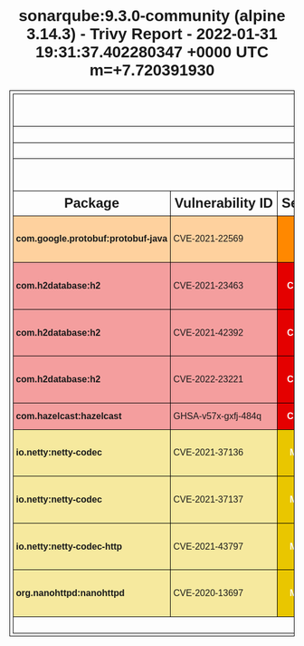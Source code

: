 <!DOCTYPE html>
<html>
  <head>
    <meta http-equiv="Content-Type" content="text/html; charset=utf-8">
    <style>
      * {
        font-family: Arial, Helvetica, sans-serif;
      }
      h1 {
        text-align: center;
      }
      .group-header th {
        font-size: 200%;
      }
      .sub-header th {
        font-size: 150%;
      }
      table, th, td {
        border: 1px solid black;
        border-collapse: collapse;
        white-space: nowrap;
        padding: .3em;
      }
      table {
        margin: 0 auto;
      }
      .severity {
        text-align: center;
        font-weight: bold;
        color: #fafafa;
      }
      .severity-LOW .severity { background-color: #5fbb31; }
      .severity-MEDIUM .severity { background-color: #e9c600; }
      .severity-HIGH .severity { background-color: #ff8800; }
      .severity-CRITICAL .severity { background-color: #e40000; }
      .severity-UNKNOWN .severity { background-color: #747474; }
      .severity-LOW { background-color: #5fbb3160; }
      .severity-MEDIUM { background-color: #e9c60060; }
      .severity-HIGH { background-color: #ff880060; }
      .severity-CRITICAL { background-color: #e4000060; }
      .severity-UNKNOWN { background-color: #74747460; }
      table tr td:first-of-type {
        font-weight: bold;
      }
      .links a,
      .links[data-more-links=on] a {
        display: block;
      }
      .links[data-more-links=off] a:nth-of-type(1n+5) {
        display: none;
      }
      a.toggle-more-links { cursor: pointer; }
    </style>
    <title>sonarqube:9.3.0-community (alpine 3.14.3) - Trivy Report - 2022-01-31 19:31:37.402254647 +0000 UTC m=+7.720366230 </title>
    <script>
      window.onload = function() {
        document.querySelectorAll('td.links').forEach(function(linkCell) {
          var links = [].concat.apply([], linkCell.querySelectorAll('a'));
          [].sort.apply(links, function(a, b) {
            return a.href > b.href ? 1 : -1;
          });
          links.forEach(function(link, idx) {
            if (links.length > 3 && 3 === idx) {
              var toggleLink = document.createElement('a');
              toggleLink.innerText = "Toggle more links";
              toggleLink.href = "#toggleMore";
              toggleLink.setAttribute("class", "toggle-more-links");
              linkCell.appendChild(toggleLink);
            }
            linkCell.appendChild(link);
          });
        });
        document.querySelectorAll('a.toggle-more-links').forEach(function(toggleLink) {
          toggleLink.onclick = function() {
            var expanded = toggleLink.parentElement.getAttribute("data-more-links");
            toggleLink.parentElement.setAttribute("data-more-links", "on" === expanded ? "off" : "on");
            return false;
          };
        });
      };
    </script>
  </head>
  <body>
    <h1>sonarqube:9.3.0-community (alpine 3.14.3) - Trivy Report - 2022-01-31 19:31:37.402280347 +0000 UTC m=+7.720391930</h1>
    <table>
      <tr class="group-header"><th colspan="6">alpine</th></tr>
      <tr><th colspan="6">No Vulnerabilities found</th></tr>
      <tr><th colspan="6">No Misconfigurations found</th></tr>
      <tr class="group-header"><th colspan="6">jar</th></tr>
      <tr class="sub-header">
        <th>Package</th>
        <th>Vulnerability ID</th>
        <th>Severity</th>
        <th>Installed Version</th>
        <th>Fixed Version</th>
        <th>Links</th>
      </tr>
      <tr class="severity-HIGH">
        <td class="pkg-name">com.google.protobuf:protobuf-java</td>
        <td>CVE-2021-22569</td>
        <td class="severity">HIGH</td>
        <td class="pkg-version">3.15.8</td>
        <td>3.19.2, 3.18.2, 3.16.1</td>
        <td class="links" data-more-links="off">
          <a href="http://www.openwall.com/lists/oss-security/2022/01/12/4">http://www.openwall.com/lists/oss-security/2022/01/12/4</a>
          <a href="http://www.openwall.com/lists/oss-security/2022/01/12/7">http://www.openwall.com/lists/oss-security/2022/01/12/7</a>
          <a href="https://access.redhat.com/security/cve/CVE-2021-22569">https://access.redhat.com/security/cve/CVE-2021-22569</a>
          <a href="https://bugs.chromium.org/p/oss-fuzz/issues/detail?id=39330">https://bugs.chromium.org/p/oss-fuzz/issues/detail?id=39330</a>
          <a href="https://cloud.google.com/support/bulletins#gcp-2022-001">https://cloud.google.com/support/bulletins#gcp-2022-001</a>
          <a href="https://github.com/advisories/GHSA-wrvw-hg22-4m67">https://github.com/advisories/GHSA-wrvw-hg22-4m67</a>
          <a href="https://github.com/protocolbuffers/protobuf/commit/b3093dce58bc9d3042f085666d83c8ef1f51fe7b">https://github.com/protocolbuffers/protobuf/commit/b3093dce58bc9d3042f085666d83c8ef1f51fe7b</a>
          <a href="https://github.com/protocolbuffers/protobuf/security/advisories/GHSA-wrvw-hg22-4m67">https://github.com/protocolbuffers/protobuf/security/advisories/GHSA-wrvw-hg22-4m67</a>
          <a href="https://nvd.nist.gov/vuln/detail/CVE-2021-22569">https://nvd.nist.gov/vuln/detail/CVE-2021-22569</a>
        </td>
      </tr>
      <tr class="severity-CRITICAL">
        <td class="pkg-name">com.h2database:h2</td>
        <td>CVE-2021-23463</td>
        <td class="severity">CRITICAL</td>
        <td class="pkg-version">1.4.199</td>
        <td>2.0.202</td>
        <td class="links" data-more-links="off">
          <a href="https://access.redhat.com/security/cve/CVE-2021-23463">https://access.redhat.com/security/cve/CVE-2021-23463</a>
          <a href="https://github.com/advisories/GHSA-7rpj-hg47-cx62">https://github.com/advisories/GHSA-7rpj-hg47-cx62</a>
          <a href="https://github.com/h2database/h2database/commit/d83285fd2e48fb075780ee95badee6f5a15ea7f8%23diff-008c2e4462609982199cd83e7cf6f1d6b41296b516783f6752c44b9f15dc7bc3">https://github.com/h2database/h2database/commit/d83285fd2e48fb075780ee95badee6f5a15ea7f8%23diff-008c2e4462609982199cd83e7cf6f1d6b41296b516783f6752c44b9f15dc7bc3</a>
          <a href="https://github.com/h2database/h2database/issues/3195">https://github.com/h2database/h2database/issues/3195</a>
          <a href="https://github.com/h2database/h2database/pull/3199">https://github.com/h2database/h2database/pull/3199</a>
          <a href="https://nvd.nist.gov/vuln/detail/CVE-2021-23463">https://nvd.nist.gov/vuln/detail/CVE-2021-23463</a>
          <a href="https://snyk.io/vuln/SNYK-JAVA-COMH2DATABASE-1769238">https://snyk.io/vuln/SNYK-JAVA-COMH2DATABASE-1769238</a>
        </td>
      </tr>
      <tr class="severity-CRITICAL">
        <td class="pkg-name">com.h2database:h2</td>
        <td>CVE-2021-42392</td>
        <td class="severity">CRITICAL</td>
        <td class="pkg-version">1.4.199</td>
        <td>2.0.206</td>
        <td class="links" data-more-links="off">
          <a href="https://access.redhat.com/security/cve/CVE-2021-42392">https://access.redhat.com/security/cve/CVE-2021-42392</a>
          <a href="https://github.com/advisories/GHSA-h376-j262-vhq6">https://github.com/advisories/GHSA-h376-j262-vhq6</a>
          <a href="https://github.com/h2database/h2database/releases/tag/version-2.0.206">https://github.com/h2database/h2database/releases/tag/version-2.0.206</a>
          <a href="https://github.com/h2database/h2database/security/advisories/GHSA-h376-j262-vhq6">https://github.com/h2database/h2database/security/advisories/GHSA-h376-j262-vhq6</a>
          <a href="https://jfrog.com/blog/the-jndi-strikes-back-unauthenticated-rce-in-h2-database-console/">https://jfrog.com/blog/the-jndi-strikes-back-unauthenticated-rce-in-h2-database-console/</a>
          <a href="https://nvd.nist.gov/vuln/detail/CVE-2021-42392">https://nvd.nist.gov/vuln/detail/CVE-2021-42392</a>
          <a href="https://security.netapp.com/advisory/ntap-20220119-0001/">https://security.netapp.com/advisory/ntap-20220119-0001/</a>
        </td>
      </tr>
      <tr class="severity-CRITICAL">
        <td class="pkg-name">com.h2database:h2</td>
        <td>CVE-2022-23221</td>
        <td class="severity">CRITICAL</td>
        <td class="pkg-version">1.4.199</td>
        <td>2.1.210</td>
        <td class="links" data-more-links="off">
          <a href="http://packetstormsecurity.com/files/165676/H2-Database-Console-Remote-Code-Execution.html">http://packetstormsecurity.com/files/165676/H2-Database-Console-Remote-Code-Execution.html</a>
          <a href="http://seclists.org/fulldisclosure/2022/Jan/39">http://seclists.org/fulldisclosure/2022/Jan/39</a>
          <a href="https://access.redhat.com/security/cve/CVE-2022-23221">https://access.redhat.com/security/cve/CVE-2022-23221</a>
          <a href="https://github.com/advisories/GHSA-45hx-wfhj-473x">https://github.com/advisories/GHSA-45hx-wfhj-473x</a>
          <a href="https://github.com/h2database/h2database/releases/tag/version-2.1.210">https://github.com/h2database/h2database/releases/tag/version-2.1.210</a>
          <a href="https://github.com/h2database/h2database/security/advisories">https://github.com/h2database/h2database/security/advisories</a>
          <a href="https://nvd.nist.gov/vuln/detail/CVE-2022-23221">https://nvd.nist.gov/vuln/detail/CVE-2022-23221</a>
          <a href="https://twitter.com/d0nkey_man/status/1483824727936450564">https://twitter.com/d0nkey_man/status/1483824727936450564</a>
        </td>
      </tr>
      <tr class="severity-CRITICAL">
        <td class="pkg-name">com.hazelcast:hazelcast</td>
        <td>GHSA-v57x-gxfj-484q</td>
        <td class="severity">CRITICAL</td>
        <td class="pkg-version">4.2.2</td>
        <td>4.2.4, 4.1.8, 4.0.5, 5.0.2</td>
        <td class="links" data-more-links="off">
          <a href="https://github.com/advisories/GHSA-v57x-gxfj-484q">https://github.com/advisories/GHSA-v57x-gxfj-484q</a>
          <a href="https://github.com/hazelcast/hazelcast/security/advisories/GHSA-v57x-gxfj-484q">https://github.com/hazelcast/hazelcast/security/advisories/GHSA-v57x-gxfj-484q</a>
        </td>
      </tr>
      <tr class="severity-MEDIUM">
        <td class="pkg-name">io.netty:netty-codec</td>
        <td>CVE-2021-37136</td>
        <td class="severity">MEDIUM</td>
        <td class="pkg-version">4.1.66.Final</td>
        <td>4.1.68.Final</td>
        <td class="links" data-more-links="off">
          <a href="https://access.redhat.com/security/cve/CVE-2021-37136">https://access.redhat.com/security/cve/CVE-2021-37136</a>
          <a href="https://github.com/advisories/GHSA-grg4-wf29-r9vv">https://github.com/advisories/GHSA-grg4-wf29-r9vv</a>
          <a href="https://github.com/netty/netty/blob/4.1/codec/src/main/java/io/netty/handler/codec/compression/Bzip2Decoder.java#L294">https://github.com/netty/netty/blob/4.1/codec/src/main/java/io/netty/handler/codec/compression/Bzip2Decoder.java#L294</a>
          <a href="https://github.com/netty/netty/blob/4.1/codec/src/main/java/io/netty/handler/codec/compression/Bzip2Decoder.java#L305">https://github.com/netty/netty/blob/4.1/codec/src/main/java/io/netty/handler/codec/compression/Bzip2Decoder.java#L305</a>
          <a href="https://github.com/netty/netty/blob/4.1/codec/src/main/java/io/netty/handler/codec/compression/Bzip2Decoder.java#L80">https://github.com/netty/netty/blob/4.1/codec/src/main/java/io/netty/handler/codec/compression/Bzip2Decoder.java#L80</a>
          <a href="https://github.com/netty/netty/commit/41d3d61a61608f2223bb364955ab2045dd5e4020">https://github.com/netty/netty/commit/41d3d61a61608f2223bb364955ab2045dd5e4020</a>
          <a href="https://github.com/netty/netty/security/advisories/GHSA-grg4-wf29-r9vv">https://github.com/netty/netty/security/advisories/GHSA-grg4-wf29-r9vv</a>
          <a href="https://lists.apache.org/thread.html/r06a145c9bd41a7344da242cef07977b24abe3349161ede948e30913d@%3Ccommits.druid.apache.org%3E">https://lists.apache.org/thread.html/r06a145c9bd41a7344da242cef07977b24abe3349161ede948e30913d@%3Ccommits.druid.apache.org%3E</a>
          <a href="https://lists.apache.org/thread.html/r5406eaf3b07577d233b9f07cfc8f26e28369e6bab5edfcab41f28abb@%3Ccommits.druid.apache.org%3E">https://lists.apache.org/thread.html/r5406eaf3b07577d233b9f07cfc8f26e28369e6bab5edfcab41f28abb@%3Ccommits.druid.apache.org%3E</a>
          <a href="https://lists.apache.org/thread.html/r5e05eba32476c580412f9fbdfc9b8782d5b40558018ac4ac07192a04@%3Ccommits.druid.apache.org%3E">https://lists.apache.org/thread.html/r5e05eba32476c580412f9fbdfc9b8782d5b40558018ac4ac07192a04@%3Ccommits.druid.apache.org%3E</a>
          <a href="https://lists.apache.org/thread.html/r75490c61c2cb7b6ae2c81238fd52ae13636c60435abcd732d41531a0@%3Ccommits.druid.apache.org%3E">https://lists.apache.org/thread.html/r75490c61c2cb7b6ae2c81238fd52ae13636c60435abcd732d41531a0@%3Ccommits.druid.apache.org%3E</a>
          <a href="https://lists.apache.org/thread.html/rd262f59b1586a108e320e5c966feeafbb1b8cdc96965debc7cc10b16@%3Ccommits.druid.apache.org%3E">https://lists.apache.org/thread.html/rd262f59b1586a108e320e5c966feeafbb1b8cdc96965debc7cc10b16@%3Ccommits.druid.apache.org%3E</a>
          <a href="https://lists.apache.org/thread.html/rfb2bf8597e53364ccab212fbcbb2a4e9f0a9e1429b1dc08023c6868e@%3Cdev.tinkerpop.apache.org%3E">https://lists.apache.org/thread.html/rfb2bf8597e53364ccab212fbcbb2a4e9f0a9e1429b1dc08023c6868e@%3Cdev.tinkerpop.apache.org%3E</a>
          <a href="https://nvd.nist.gov/vuln/detail/CVE-2021-37136">https://nvd.nist.gov/vuln/detail/CVE-2021-37136</a>
        </td>
      </tr>
      <tr class="severity-MEDIUM">
        <td class="pkg-name">io.netty:netty-codec</td>
        <td>CVE-2021-37137</td>
        <td class="severity">MEDIUM</td>
        <td class="pkg-version">4.1.66.Final</td>
        <td>4.1.68.Final</td>
        <td class="links" data-more-links="off">
          <a href="https://access.redhat.com/security/cve/CVE-2021-37137">https://access.redhat.com/security/cve/CVE-2021-37137</a>
          <a href="https://github.com/advisories/GHSA-9vjp-v76f-g363">https://github.com/advisories/GHSA-9vjp-v76f-g363</a>
          <a href="https://github.com/netty/netty/blob/4.1/codec/src/main/java/io/netty/handler/codec/compression/SnappyFrameDecoder.java#L171">https://github.com/netty/netty/blob/4.1/codec/src/main/java/io/netty/handler/codec/compression/SnappyFrameDecoder.java#L171</a>
          <a href="https://github.com/netty/netty/blob/4.1/codec/src/main/java/io/netty/handler/codec/compression/SnappyFrameDecoder.java#L185">https://github.com/netty/netty/blob/4.1/codec/src/main/java/io/netty/handler/codec/compression/SnappyFrameDecoder.java#L185</a>
          <a href="https://github.com/netty/netty/blob/4.1/codec/src/main/java/io/netty/handler/codec/compression/SnappyFrameDecoder.java#L79">https://github.com/netty/netty/blob/4.1/codec/src/main/java/io/netty/handler/codec/compression/SnappyFrameDecoder.java#L79</a>
          <a href="https://github.com/netty/netty/commit/6da4956b31023ae967451e1d94ff51a746a9194f">https://github.com/netty/netty/commit/6da4956b31023ae967451e1d94ff51a746a9194f</a>
          <a href="https://github.com/netty/netty/security/advisories/GHSA-9vjp-v76f-g363">https://github.com/netty/netty/security/advisories/GHSA-9vjp-v76f-g363</a>
          <a href="https://github.com/netty/netty/security/advisories/GHSA-grg4-wf29-r9vv">https://github.com/netty/netty/security/advisories/GHSA-grg4-wf29-r9vv</a>
          <a href="https://lists.apache.org/thread.html/r06a145c9bd41a7344da242cef07977b24abe3349161ede948e30913d@%3Ccommits.druid.apache.org%3E">https://lists.apache.org/thread.html/r06a145c9bd41a7344da242cef07977b24abe3349161ede948e30913d@%3Ccommits.druid.apache.org%3E</a>
          <a href="https://lists.apache.org/thread.html/r5406eaf3b07577d233b9f07cfc8f26e28369e6bab5edfcab41f28abb@%3Ccommits.druid.apache.org%3E">https://lists.apache.org/thread.html/r5406eaf3b07577d233b9f07cfc8f26e28369e6bab5edfcab41f28abb@%3Ccommits.druid.apache.org%3E</a>
          <a href="https://lists.apache.org/thread.html/r5e05eba32476c580412f9fbdfc9b8782d5b40558018ac4ac07192a04@%3Ccommits.druid.apache.org%3E">https://lists.apache.org/thread.html/r5e05eba32476c580412f9fbdfc9b8782d5b40558018ac4ac07192a04@%3Ccommits.druid.apache.org%3E</a>
          <a href="https://lists.apache.org/thread.html/r75490c61c2cb7b6ae2c81238fd52ae13636c60435abcd732d41531a0@%3Ccommits.druid.apache.org%3E">https://lists.apache.org/thread.html/r75490c61c2cb7b6ae2c81238fd52ae13636c60435abcd732d41531a0@%3Ccommits.druid.apache.org%3E</a>
          <a href="https://lists.apache.org/thread.html/rd262f59b1586a108e320e5c966feeafbb1b8cdc96965debc7cc10b16@%3Ccommits.druid.apache.org%3E">https://lists.apache.org/thread.html/rd262f59b1586a108e320e5c966feeafbb1b8cdc96965debc7cc10b16@%3Ccommits.druid.apache.org%3E</a>
          <a href="https://lists.apache.org/thread.html/rfb2bf8597e53364ccab212fbcbb2a4e9f0a9e1429b1dc08023c6868e@%3Cdev.tinkerpop.apache.org%3E">https://lists.apache.org/thread.html/rfb2bf8597e53364ccab212fbcbb2a4e9f0a9e1429b1dc08023c6868e@%3Cdev.tinkerpop.apache.org%3E</a>
          <a href="https://nvd.nist.gov/vuln/detail/CVE-2021-37137">https://nvd.nist.gov/vuln/detail/CVE-2021-37137</a>
        </td>
      </tr>
      <tr class="severity-MEDIUM">
        <td class="pkg-name">io.netty:netty-codec-http</td>
        <td>CVE-2021-43797</td>
        <td class="severity">MEDIUM</td>
        <td class="pkg-version">4.1.66.Final</td>
        <td>4.1.71.Final</td>
        <td class="links" data-more-links="off">
          <a href="https://access.redhat.com/security/cve/CVE-2021-43797">https://access.redhat.com/security/cve/CVE-2021-43797</a>
          <a href="https://cve.mitre.org/cgi-bin/cvename.cgi?name=CVE-2021-43797">https://cve.mitre.org/cgi-bin/cvename.cgi?name=CVE-2021-43797</a>
          <a href="https://github.com/advisories/GHSA-wx5j-54mm-rqqq">https://github.com/advisories/GHSA-wx5j-54mm-rqqq</a>
          <a href="https://github.com/netty/netty/commit/07aa6b5938a8b6ed7a6586e066400e2643897323">https://github.com/netty/netty/commit/07aa6b5938a8b6ed7a6586e066400e2643897323</a>
          <a href="https://github.com/netty/netty/commit/07aa6b5938a8b6ed7a6586e066400e2643897323 (netty-4.1.71.Final)">https://github.com/netty/netty/commit/07aa6b5938a8b6ed7a6586e066400e2643897323 (netty-4.1.71.Final)</a>
          <a href="https://github.com/netty/netty/pull/11891">https://github.com/netty/netty/pull/11891</a>
          <a href="https://github.com/netty/netty/security/advisories/GHSA-wx5j-54mm-rqqq">https://github.com/netty/netty/security/advisories/GHSA-wx5j-54mm-rqqq</a>
          <a href="https://nvd.nist.gov/vuln/detail/CVE-2021-43797">https://nvd.nist.gov/vuln/detail/CVE-2021-43797</a>
          <a href="https://security.netapp.com/advisory/ntap-20220107-0003/">https://security.netapp.com/advisory/ntap-20220107-0003/</a>
        </td>
      </tr>
      <tr class="severity-MEDIUM">
        <td class="pkg-name">org.nanohttpd:nanohttpd</td>
        <td>CVE-2020-13697</td>
        <td class="severity">MEDIUM</td>
        <td class="pkg-version">2.3.1</td>
        <td></td>
        <td class="links" data-more-links="off">
          <a href="https://github.com/NanoHttpd/nanohttpd">https://github.com/NanoHttpd/nanohttpd</a>
          <a href="https://github.com/advisories/GHSA-pr5m-4w22-8483">https://github.com/advisories/GHSA-pr5m-4w22-8483</a>
          <a href="https://nvd.nist.gov/vuln/detail/CVE-2020-13697">https://nvd.nist.gov/vuln/detail/CVE-2020-13697</a>
          <a href="https://www.vdoo.com/advisories">https://www.vdoo.com/advisories</a>
          <a href="https://www.vdoo.com/advisories/#CVE-2020-13697">https://www.vdoo.com/advisories/#CVE-2020-13697</a>
        </td>
      </tr>
      <tr><th colspan="6">No Misconfigurations found</th></tr>
    </table>
  </body>
</html>

